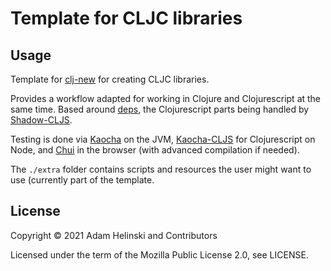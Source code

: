 # Template for CLJC libraries

## Usage

Template for [clj-new](https://github.com/seancorfield/clj-new) for creating
CLJC libraries.

Provides a workflow adapted for working in Clojure and Clojurescript at the
same time. Based around [deps](https://clojure.org/reference/deps_and_cli), the
Clojurescript parts being handled by
[Shadow-CLJS](https://github.com/thheller/shadow-cljs).

Testing is done via [Kaocha](https://github.com/lambdaisland/kaocha) on the JVM,
[Kaocha-CLJS](https://github.com/lambdaisland/kaocha-cljs) for Clojurescript on
Node, and [Chui](https://github.com/lambdaisland/chui) in the browser (with
advanced compilation if needed).

The `./extra` folder contains scripts and resources the user might want to use
(currently part of the template.

## License

Copyright © 2021 Adam Helinski and Contributors

Licensed under the term of the Mozilla Public License 2.0, see LICENSE.
